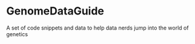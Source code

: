 # GenomeDataGuide
A set of code snippets and data to help data nerds jump into the world of genetics
